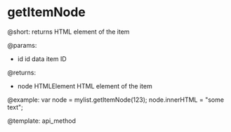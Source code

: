 getItemNode
=============

@short:
	returns HTML element of the item

@params:
- id		id		data item ID

@returns:
- node		HTMLElement		HTML element of the item

@example:
var node = mylist.getItemNode(123);
node.innerHTML = "some text";

@template:	api_method

